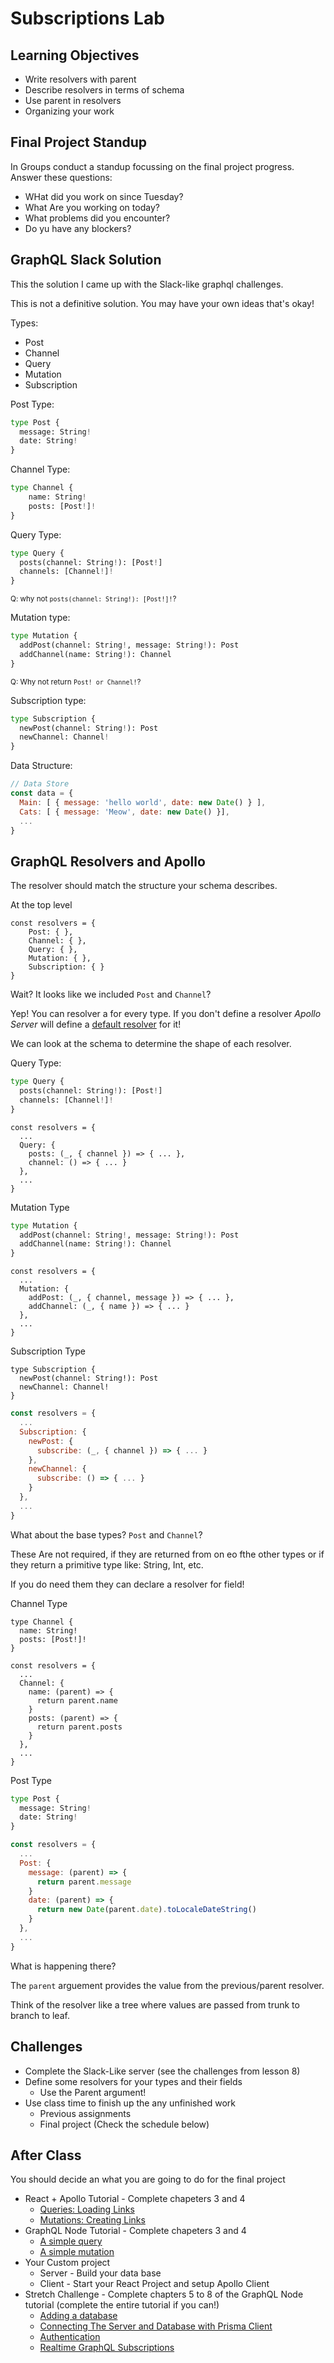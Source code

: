 # Subscriptions Lab

<!-- > -->

## Learning Objectives 

- Write resolvers with parent
- Describe resolvers in terms of schema
- Use parent in resolvers
- Organizing your work

<!-- > -->

## Final Project Standup

<!-- > -->

In Groups conduct a standup focussing on the final project progress. Answer these questions: 

- WHat did you work on since Tuesday? 
- What Are you working on today? 
- What problems did you encounter?
- Do yu have any blockers? 

<!-- > -->

## GraphQL Slack Solution

<!-- > -->

This the solution I came up with the Slack-like graphql challenges.

This is not a definitive solution. You may have your own ideas that's okay! 

<!-- > -->

Types: 

- Post
- Channel
- Query 
- Mutation
- Subscription

<!-- > -->

Post Type:

```python
type Post {
  message: String!
  date: String!
}
```

<!-- > -->

Channel Type: 

```python
type Channel {
	name: String!
	posts: [Post!]!
}
```

<!-- > -->

Query Type: 

```python
type Query {
  posts(channel: String!): [Post!]
  channels: [Channel!]!
}
```

<small>Q: why not `posts(channel: String!): [Post!]!`?</small>

<!-- > -->

Mutation type: 

```python
type Mutation {
  addPost(channel: String!, message: String!): Post
  addChannel(name: String!): Channel
}
```

<small>Q: Why not return `Post! or Channel!`?</small>

<!-- > -->

Subscription type: 

```python
type Subscription {
  newPost(channel: String!): Post
  newChannel: Channel!
}
```

<!-- > -->

Data Structure: 

```js
// Data Store
const data = {
  Main: [ { message: 'hello world', date: new Date() } ],
  Cats: [ { message: 'Meow', date: new Date() }],
  ...
}
```

<!-- > -->

## GraphQL Resolvers and Apollo

<!-- > -->

The resolver should match the structure your schema describes. 

<!-- > -->

At the top level 

```JS
const resolvers = {
	Post: { },
	Channel: { },
	Query: { },
	Mutation: { },
	Subscription: {	}
}
```

<!-- > -->

Wait? It looks like we included `Post` and `Channel`?

Yep! You can resolver a for every type. If you don't define a resolver *Apollo Server* will define a [default resolver](https://www.apollographql.com/docs/apollo-server/data/resolvers/#default-resolvers) for it! 

<!-- > -->

We can look at the schema to determine the shape of each resolver. 

<!-- > -->

Query Type: 

```python
type Query {
  posts(channel: String!): [Post!]
  channels: [Channel!]!
}
```


```JS
const resolvers = {
  ...
  Query: {
    posts: (_, { channel }) => { ... },
    channel: () => { ... }
  },
  ...
}
```

<!-- > -->

Mutation Type

```python
type Mutation {
  addPost(channel: String!, message: String!): Post
  addChannel(name: String!): Channel
}
```

```JS
const resolvers = {
  ...
  Mutation: {
    addPost: (_, { channel, message }) => { ... },
    addChannel: (_, { name }) => { ... }
  },
  ...
}
```

<!-- > -->

Subscription Type

```pyhton
type Subscription {
  newPost(channel: String!): Post
  newChannel: Channel!
}
```

```js 
const resolvers = {
  ...
  Subscription: {
    newPost: {
      subscribe: (_, { channel }) => { ... }
    },
    newChannel: {
      subscribe: () => { ... }
    }
  },
  ...
}
```

<!-- > -->

What about the base types? `Post` and `Channel`?

These Are not required, if they are returned from on eo fthe other types or if they return a primitive type like: String, Int, etc.

If you do need them they can declare a resolver for field! 

<!-- > -->

Channel Type

```pyhon
type Channel {
  name: String!
  posts: [Post!]!
}
```

```JS
const resolvers = {
  ...
  Channel: {
    name: (parent) => {
      return parent.name
    }
    posts: (parent) => {
      return parent.posts
    }
  },
  ...
}
```

<!-- > -->

Post Type 

```python
type Post {
  message: String!
  date: String!
}
```

```js
const resolvers = {
  ...
  Post: {
    message: (parent) => {
      return parent.message
    }
    date: (parent) => {
      return new Date(parent.date).toLocaleDateString()
    }
  },
  ...
}
```

<!-- > -->

What is happening there? 

The `parent` arguement provides the value from the previous/parent resolver.

Think of the resolver like a tree where values are passed from trunk to branch to leaf.

<!-- > -->

## Challenges

<!-- > -->

- Complete the Slack-Like server (see the challenges from lesson 8)
- Define some resolvers for your types and their fields
  - Use the Parent argument! 
- Use class time to finish up the any unfinished work
  - Previous assignments
  - Final project (Check the schedule below)

<!-- > -->

## After Class 

You should decide an what you are going to do for the final project

- React + Apollo Tutorial - Complete chapeters 3 and 4
	- [Queries: Loading Links](https://www.howtographql.com/react-apollo/2-queries-loading-links/)
	- [Mutations: Creating Links](https://www.howtographql.com/react-apollo/3-mutations-creating-links/)
- GraphQL Node Tutorial - Complete chapeters 3 and 4
	- [A simple query](https://www.howtographql.com/graphql-js/2-a-simple-query/)
	- [A simple mutation](https://www.howtographql.com/graphql-js/3-a-simple-mutation/)
- Your Custom project
	- Server - Build your data base
	- Client - Start your React Project and setup Apollo Client
- Stretch Challenge - Complete chapters 5 to 8 of the GraphQL Node tutorial (complete the entire tutorial if you can!)
	- [Adding a database](https://www.howtographql.com/graphql-js/4-adding-a-database/)
	- [Connecting The Server and Database with Prisma Client](https://www.howtographql.com/graphql-js/5-connecting-server-and-database/)
	- [Authentication](https://www.howtographql.com/graphql-js/6-authentication/)
	- [Realtime GraphQL Subscriptions](https://www.howtographql.com/graphql-js/7-subscriptions/)